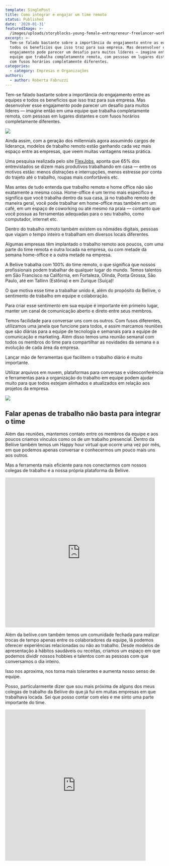 ```yaml
---
template: SinglePost
title: Como integrar e engajar um time remoto
status: Published
date: '2020-01-31'
featuredImage: >-
  /images/uploads/storyblocks-young-female-entrepreneur-freelancer-working-using-a-laptop-in-coworking-space_st4vhzoo-.jpg
excerpt: >-
  Tem-se falado bastante sobre a importância do engajamento entre as equipes e
  todos os benefícios que isso traz para sua empresa. Mas desenvolver esse
  engajamento pode parecer um desafio para muitos líderes — imagine então em uma
  equipe que trabalha completamente remota, com pessoas em lugares distantes e
  com fusos horários completamente diferentes.
categories:
  - category: Empresas e Organizações
authors:
  - author: Roberta Fabruzzi
---
```

Tem-se falado bastante sobre a importância do engajamento entre as equipes e todos os benefícios que isso traz para sua empresa. Mas desenvolver esse engajamento pode parecer um desafio para muitos líderes — imagine então em uma equipe que trabalha completamente remota, com pessoas em lugares distantes e com fusos horários completamente diferentes.

![](/images/uploads/1_cntwkrkvsqsmqarwdv0ttq.jpg)

Ainda assim, com a geração dos millennials agora assumindo cargos de liderança, modelos de trabalho remoto estão ganhando cada vez mais espaço entre as empresas, que veem muitas vantagens nessa prática.

Uma pesquisa realizada pelo site [FlexJobs](https://www.flexjobs.com/blog/post/survey-flexible-work-job-choices/), aponta que 65% dos entrevistados se dizem mais produtivos trabalhando em casa — entre os motivos estão: menos distrações e interrupções, menos estresse por conta do trajeto até o trabalho, roupas mais confortáveis etc.

Mas antes de tudo entenda que trabalho remoto e home office não são exatamente a mesma coisa. Home-office é um termo mais específico e significa que você trabalha dentro da sua casa, já no trabalho remoto de maneira geral, você pode trabalhar em home-office mas também em um café, em um espaço de coworking ou até mesmo na praia — contanto que você possua as ferramentas adequadas para o seu trabalho, como computador, internet etc.

Dentro do trabalho remoto também existem os nômades digitais, pessoas que viajam o tempo inteiro e trabalham em diversos locais diferentes.

Algumas empresas têm implantado o trabalho remoto aos poucos, com uma parte do time remota e outra locada na empresa, ou com metade da semana home-office e a outra metade na empresa.

A Beliive trabalha com 100% do time remoto, o que significa que nossos profissionais podem trabalhar de qualquer lugar do mundo. Temos talentos em São Francisco na Califórnia, em Fortaleza, Olinda, Ponta Grossa, São Paulo, até em Tallinn (Estônia) e em Zurique (Suíça)!

O que motiva esse time a trabalhar unido é, além do propósito da Beliive, o sentimento de trabalho em equipe e colaboração.

Para criar esse sentimento em sua equipe é importante em primeiro lugar, manter um canal de comunicação aberto e direto entre seus membros.

Temos facilidade para conversar uns com os outros. Com fusos diferentes, utilizamos uma janela que funcione para todos, e assim marcamos reuniões que são diárias para a equipe de tecnologia e semanais para a equipe de comunicação e marketing. Além disso temos uma reunião semanal com todos os membros do time para compartilhar as novidades da semana e a evolução de cada área da empresa.

Lançar mão de ferramentas que facilitem o trabalho diário é muito importante.

Utilizar arquivos em nuvem, plataformas para conversas e videoconferência e ferramentas para a organização do trabalho em equipe podem ajudar muito para que todos estejam alinhados e atualizados em relação aos projetos da empresa.

![](/images/uploads/1__hixsxgpelml1_dwe5zdta.jpg)



## Falar apenas de trabalho não basta para integrar o time

Além das reuniões, mantemos contato entre os membros da equipe e aos poucos criamos vínculos como os de um trabalho presencial. Dentro da Beliive também temos um Happy hour virtual que ocorre uma vez por mês, em que podemos apenas conversar e conhecermos um pouco mais uns aos outros.

Mas a ferramenta mais eficiente para nos conectarmos com nossos colegas de trabalho é a nossa própria plataforma da Beliive.

<iframe src="https://www.facebook.com/plugins/video.php?href=https%3A%2F%2Fwww.facebook.com%2Fwe.beliive%2Fvideos%2F562169234614548%2F&show_text=0&width=476" width="476" height="476" style="border:none;overflow:hidden" scrolling="no" frameborder="0" allowTransparency="true" allowFullScreen="true"></iframe>

Além da beliive.com também temos um comunidade fechada para realizar trocas de tempo apenas entre os colaboradores da equipe, lá podemos oferecer experiências relacionadas ou não ao trabalho. Desde modelos de apresentação à hábitos saudáveis ou receitas, criamos um espaço em que podemos dividir nossos hobbies e talentos com as pessoas com que conversamos o dia inteiro.

Isso nos aproxima, nos torna mais tolerantes e aumenta nosso senso de equipe.

Posso, particularmente dizer que sou mais próxima de alguns dos meus colegas de trabalho da Beliive do que já fui em muitas empresas em que trabalhava locada. Sei que posso contar com eles e me sinto uma parte importante do time.

<iframe src="https://giphy.com/embed/fe9RybC6RRdBGaFv3j" width="446" height="480" frameBorder="0" class="giphy-embed" allowFullScreen></iframe><p><a href="https://giphy.com/gifs/animation-2d-motiongraphics-fe9RybC6RRdBGaFv3j"></a></p>
